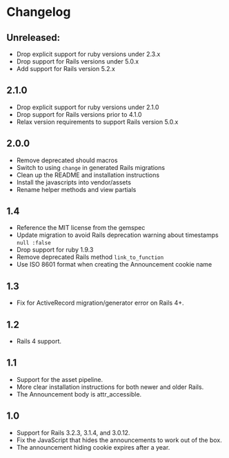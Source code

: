 # Changelog

## Unreleased:

* Drop explicit support for ruby versions under 2.3.x
* Drop support for Rails versions under 5.0.x
* Add support for Rails version 5.2.x

## 2.1.0

* Drop explicit support for ruby versions under 2.1.0
* Drop support for Rails versions prior to 4.1.0
* Relax version requirements to support Rails version 5.0.x

## 2.0.0

* Remove deprecated should macros
* Switch to using `change` in generated Rails migrations
* Clean up the README and installation instructions
* Install the javascripts into vendor/assets
* Rename helper methods and view partials

## 1.4

* Reference the MIT license from the gemspec
* Update migration to avoid Rails deprecation warning about timestamps `null :false`
* Drop support for ruby 1.9.3
* Remove deprecated Rails method `link_to_function`
* Use ISO 8601 format when creating the Announcement cookie name

## 1.3

* Fix for ActiveRecord migration/generator error on Rails 4+.

## 1.2

* Rails 4 support.

## 1.1

* Support for the asset pipeline.
* More clear installation instructions for both newer and older Rails.
* The Announcement body is attr_accessible.

## 1.0

* Support for Rails 3.2.3, 3.1.4, and 3.0.12.
* Fix the JavaScript that hides the announcements to work out of the box.
* The announcement hiding cookie expires after a year.
